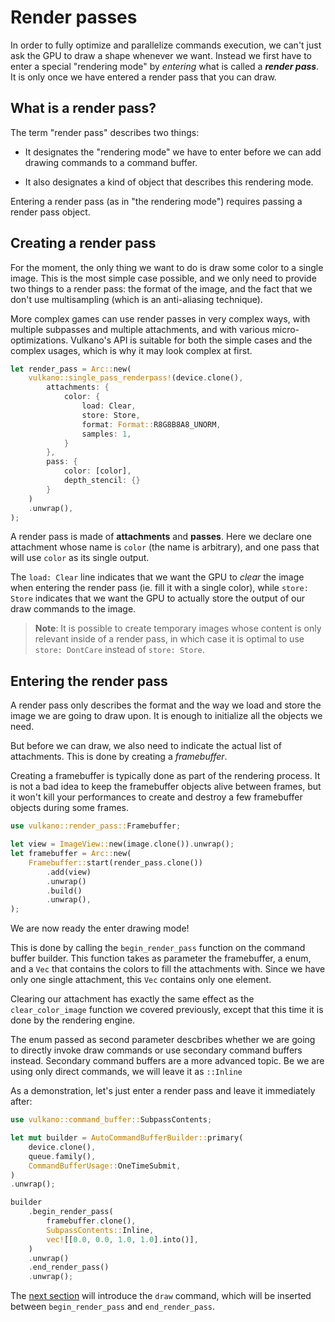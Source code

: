 # Render passes

In order to fully optimize and parallelize commands execution, we can't just ask the GPU
to draw a shape whenever we want. Instead we first have to enter a special "rendering mode" by
*entering* what is called a ***render pass***. It is only once we have entered a render pass that
you can draw.

## What is a render pass?

The term "render pass" describes two things:

- It designates the "rendering mode" we have to enter before we can add drawing commands to
  a command buffer.

- It also designates a kind of object that describes this rendering mode.

Entering a render pass (as in "the rendering mode") requires passing a render pass object.

## Creating a render pass

For the moment, the only thing we want to do is draw some color to a single image. This is the most
simple case possible, and we only need to provide two things to a render pass: the format of
the image, and the fact that we don't use multisampling (which is an anti-aliasing technique).

More complex games can use render passes in very complex ways, with multiple subpasses and
multiple attachments, and with various micro-optimizations. Vulkano's API is suitable for both the
simple cases and the complex usages, which is why it may look complex at first.

```rust
let render_pass = Arc::new(
    vulkano::single_pass_renderpass!(device.clone(),
        attachments: {
            color: {
                load: Clear,
                store: Store,
                format: Format::R8G8B8A8_UNORM,
                samples: 1,
            }
        },
        pass: {
            color: [color],
            depth_stencil: {}
        }
    )
    .unwrap(),
);
```

A render pass is made of **attachments** and **passes**. Here we declare one attachment whose name
is `color` (the name is arbitrary), and one pass that will use `color` as its single output.

The `load: Clear` line indicates that we want the GPU to *clear* the image when entering the render
pass (ie. fill it with a single color), while `store: Store` indicates that we want the GPU to
actually store the output of our draw commands to the image.

> **Note**: It is possible to create temporary images whose content is only relevant inside of a
> render pass, in which case it is optimal to use `store: DontCare` instead of `store: Store`.

## Entering the render pass

A render pass only describes the format and the way we load and store the image we are going to
draw upon. It is enough to initialize all the objects we need.

But before we can draw, we also need to indicate the actual list of attachments. This is done
by creating a *framebuffer*.

Creating a framebuffer is typically done as part of the rendering process. It is not a
bad idea to keep the framebuffer objects alive between frames, but it won't kill your
performances to create and destroy a few framebuffer objects during some frames.

```rust
use vulkano::render_pass::Framebuffer;

let view = ImageView::new(image.clone()).unwrap();
let framebuffer = Arc::new(
    Framebuffer::start(render_pass.clone())
        .add(view)
        .unwrap()
        .build()
        .unwrap(),
);
```

We are now ready the enter drawing mode!

This is done by calling the `begin_render_pass` function on the command buffer builder.
This function takes as parameter the framebuffer, a enum, and a `Vec` that contains the colors
to fill the attachments with. Since we have only one single attachment, this `Vec` contains only
one element.

Clearing our attachment has exactly the same effect as the `clear_color_image` function we covered
previously, except that this time it is done by the rendering engine.

The enum passed as second parameter descbribes whether we are going to directly invoke draw
commands or use secondary command buffers instead. Secondary command buffers are a more advanced
topic. Be we are using only direct commands, we will leave it as `::Inline`

As a demonstration, let's just enter a render pass and leave it immediately after:

```rust
use vulkano::command_buffer::SubpassContents;

let mut builder = AutoCommandBufferBuilder::primary(
    device.clone(),
    queue.family(),
    CommandBufferUsage::OneTimeSubmit,
)
.unwrap();

builder
    .begin_render_pass(
        framebuffer.clone(),
        SubpassContents::Inline,
        vec![[0.0, 0.0, 1.0, 1.0].into()],
    )
    .unwrap()
    .end_render_pass()
    .unwrap();
```

The [next section](/guide/graphics-pipeline-creation) will introduce the `draw` command, which will
be inserted between `begin_render_pass` and `end_render_pass`.
